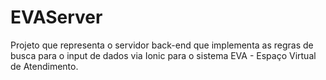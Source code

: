 # EVAServer
Projeto que representa o servidor back-end que implementa as regras de busca para o input de dados via Ionic para o sistema EVA - Espaço Virtual de Atendimento.
